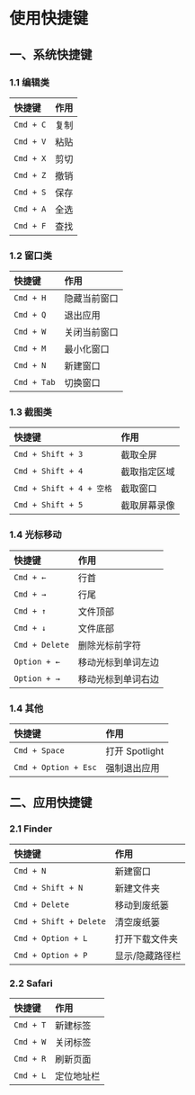 # 使用快捷键

## 一、系统快捷键

### 1.1 编辑类

| 快捷键    | 作用 |
| :-------- | :--- |
| `Cmd + C` | 复制 |
| `Cmd + V` | 粘贴 |
| `Cmd + X` | 剪切 |
| `Cmd + Z` | 撤销 |
| `Cmd + S` | 保存 |
| `Cmd + A` | 全选 |
| `Cmd + F` | 查找 |

### 1.2 窗口类

| 快捷键      | 作用         |
| :---------- | :----------- |
| `Cmd + H`   | 隐藏当前窗口 |
| `Cmd + Q`   | 退出应用     |
| `Cmd + W`   | 关闭当前窗口 |
| `Cmd + M`   | 最小化窗口   |
| `Cmd + N`   | 新建窗口     |
| `Cmd + Tab` | 切换窗口     |

### 1.3 截图类

| 快捷键                   | 作用         |
| :----------------------- | :----------- |
| `Cmd + Shift + 3`        | 截取全屏     |
| `Cmd + Shift + 4`        | 截取指定区域 |
| `Cmd + Shift + 4 + 空格` | 截取窗口     |
| `Cmd + Shift + 5`        | 截取屏幕录像 |

### 1.4 光标移动

| 快捷键         | 作用               |
| :------------- | :----------------- |
| `Cmd + ←`      | 行首               |
| `Cmd + →`      | 行尾               |
| `Cmd + ↑`      | 文件顶部           |
| `Cmd + ↓`      | 文件底部           |
| `Cmd + Delete` | 删除光标前字符     |
| `Option + ←`   | 移动光标到单词左边 |
| `Option + →`   | 移动光标到单词右边 |

### 1.4 其他

| 快捷键               | 作用           |
| :------------------- | :------------- |
| `Cmd + Space`        | 打开 Spotlight |
| `Cmd + Option + Esc` | 强制退出应用   |

## 二、应用快捷键

### 2.1 Finder

| 快捷键                 | 作用            |
| :--------------------- | :-------------- |
| `Cmd + N`              | 新建窗口        |
| `Cmd + Shift + N`      | 新建文件夹      |
| `Cmd + Delete`         | 移动到废纸篓    |
| `Cmd + Shift + Delete` | 清空废纸篓      |
| `Cmd + Option + L`     | 打开下载文件夹  |
| `Cmd + Option + P`     | 显示/隐藏路径栏 |

### 2.2 Safari

| 快捷键    | 作用       |
| :-------- | :--------- |
| `Cmd + T` | 新建标签   |
| `Cmd + W` | 关闭标签   |
| `Cmd + R` | 刷新页面   |
| `Cmd + L` | 定位地址栏 |
